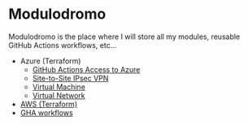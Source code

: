 # Modulodromo

Modulodromo is the place where I will store all my modules, reusable GitHub Actions workflows, etc...

- Azure (Terraform)
  - [GitHub Actions Access to Azure](azure/github_actions_access_to_azure) 
  - [Site-to-Site IPsec VPN](azure/site_to_site_ipsec_vpn)
  - [Virtual Machine](azure/virtual_machine)
  - [Virtual Network](azure/virtual_network)
- [AWS (Terraform)](aws)
- [GHA workflows](.github/workflows)